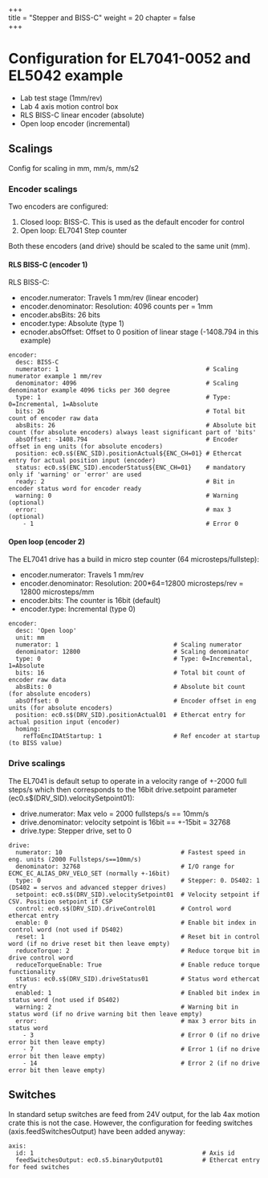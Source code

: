 +++  
title = "Stepper and BISS-C"
weight = 20
chapter = false  
+++

# Configuration for EL7041-0052 and EL5042 example
* Lab test stage (1mm/rev)
* Lab 4 axis motion control box
* RLS BISS-C linear encoder (absolute)
* Open loop encoder (incremental)

## Scalings
Config for scaling in mm, mm/s, mm/s2

### Encoder scalings
Two encoders are configured:
1. Closed loop: BISS-C. This is used as the default encoder for control
2. Open loop: EL7041 Step counter

Both these encoders (and drive) should be scaled to the same unit (mm).

####  RLS BISS-C (encoder 1)

RLS BISS-C:
* encoder.numerator: Travels 1 mm/rev (linear encoder)
* encoder.denominator: Resolution: 4096 counts per = 1mm
* encoder.absBits: 26 bits
* encoder.type: Absolute (type 1)
* ecnoder.absOffset: Offset to 0 position of linear stage (-1408.794 in this example)

```
encoder:
  desc: BISS-C
  numerator: 1                                         # Scaling numerator example 1 mm/rev
  denominator: 4096                                    # Scaling denominator example 4096 ticks per 360 degree
  type: 1                                              # Type: 0=Incremental, 1=Absolute
  bits: 26                                             # Total bit count of encoder raw data
  absBits: 26                                          # Absolute bit count (for absolute encoders) always least significant part of 'bits'
  absOffset: -1408.794                                 # Encoder offset in eng units (for absolute encoders)
  position: ec0.s$(ENC_SID).positionActual${ENC_CH=01} # Ethercat entry for actual position input (encoder)
  status: ec0.s$(ENC_SID).encoderStatus${ENC_CH=01}    # mandatory only if 'warning' or 'error' are used
  ready: 2                                             # Bit in encoder status word for encoder ready
  warning: 0                                           # Warning (optional)
  error:                                               # max 3 (optional)
    - 1                                                # Error 0
```

#### Open loop (encoder 2)
The EL7041 drive has a build in micro step counter (64 microsteps/fullstep):
* encoder.numerator: Travels 1 mm/rev
* encoder.denominator: Resolution: 200*64=12800 microsteps/rev = 12800 microsteps/mm
* encoder.bits: The counter is 16bit (default)
* encoder.type: Incremental (type 0)

```
encoder:
  desc: 'Open loop'
  unit: mm
  numerator: 1                                # Scaling numerator
  denominator: 12800                          # Scaling denominator
  type: 0                                     # Type: 0=Incremental, 1=Absolute
  bits: 16                                    # Total bit count of encoder raw data
  absBits: 0                                  # Absolute bit count (for absolute encoders)
  absOffset: 0                                # Encoder offset in eng units (for absolute encoders)
  position: ec0.s$(DRV_SID).positionActual01  # Ethercat entry for actual position input (encoder)
  homing:
    refToEncIDAtStartup: 1                    # Ref encoder at startup (to BISS value)

```
### Drive scalings

The EL7041 is default setup to operate in a velocity range of +-2000 full steps/s which then corresponds to the 16bit drive.setpoint parameter (ec0.s$(DRV_SID).velocitySetpoint01):
* drive.numerator: Max velo = 2000 fullsteps/s == 10mm/s
* drive.denominator: velocity setpoint is 16bit == +-15bit = 32768
* drive.type: Stepper drive, set to 0

```
drive:
  numerator: 10                                 # Fastest speed in eng. units (2000 Fullsteps/s==10mm/s)
  denominator: 32768                            # I/O range for ECMC_EC_ALIAS_DRV_VELO_SET (normally +-16bit)
  type: 0                                       # Stepper: 0. DS402: 1 (DS402 = servos and advanced stepper drives)
  setpoint: ec0.s$(DRV_SID).velocitySetpoint01  # Velocity setpoint if CSV. Position setpoint if CSP
  control: ec0.s$(DRV_SID).driveControl01       # Control word ethercat entry
  enable: 0                                     # Enable bit index in control word (not used if DS402)
  reset: 1                                      # Reset bit in control word (if no drive reset bit then leave empty)
  reduceTorque: 2                               # Reduce torque bit in drive control word
  reduceTorqueEnable: True                      # Enable reduce torque functionality
  status: ec0.s$(DRV_SID).driveStatus01         # Status word ethercat entry
  enabled: 1                                    # Enabled bit index in status word (not used if DS402)  
  warning: 2                                    # Warning bit in status word (if no drive warning bit then leave empty)
  error:                                        # max 3 error bits in status word
    - 3                                         # Error 0 (if no drive error bit then leave empty)
    - 7                                         # Error 1 (if no drive error bit then leave empty)
    - 14                                        # Error 2 (if no drive error bit then leave empty)
```

## Switches
In standard setup switches are feed from 24V output, for the lab 4ax motion crate this is not the case.
However, the configuration for feeding switches (axis.feedSwitchesOutput) have been added anyway:
```
axis:
  id: 1                                               # Axis id
  feedSwitchesOutput: ec0.s5.binaryOutput01           # Ethercat entry for feed switches

```
